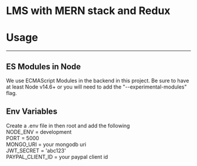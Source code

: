# LMS with MERN stack and Redux
# Usage
---
## ES Modules in Node  
We use ECMAScript Modules in the backend in this project. Be sure to have at least Node v14.6+ or you will need to add the "--experimental-modules" flag.  

## Env Variables  
Create a .env file in then root and add the following  
  NODE_ENV = development  
  PORT = 5000  
  MONGO_URI = your mongodb uri  
  JWT_SECRET = 'abc123'  
  PAYPAL_CLIENT_ID = your paypal client id  

